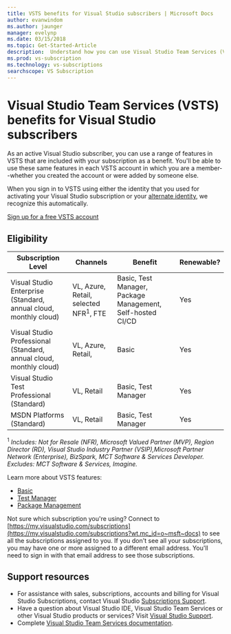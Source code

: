```yaml
---
title: VSTS benefits for Visual Studio subscribers | Microsoft Docs
author: evanwindom
ms.author: jaunger
manager: evelynp
ms.date: 03/15/2018
ms.topic: Get-Started-Article
description:  Understand how you can use Visual Studio Team Services (VSTS) as a Visual Studio subscriber.
ms.prod: vs-subscription
ms.technology: vs-subscriptions
searchscope: VS Subscription
---
```

# Visual Studio Team Services (VSTS) benefits for Visual Studio subscribers

As an active Visual Studio subscriber, you can use a range of features in VSTS that are included with your subscription as a benefit. You'll be able to use these same features in each VSTS account in which you are a member--whether you created the account or were added by someone else.

When you sign in to VSTS using either the identity that you used for activating your Visual Studio subscription or your [alternate identity](vs-alternate-identity.md),
we recognize this automatically.

[Sign up for a free VSTS account](https://www.visualstudio.com/team-services/)

## Eligibility
| Subscription Level                                                 |     Channels                                            | Benefit                                                          | Renewable?    |
|--------------------------------------------------------------------|---------------------------------------------------------|------------------------------------------------------------------|---------------|
| Visual Studio Enterprise (Standard, annual cloud, monthly cloud)   | VL, Azure, Retail,  selected NFR<sup>1</sup>, FTE  | Basic, Test Manager, Package Management, Self-hosted CI/CD       |  Yes          |
| Visual Studio Professional (Standard, annual cloud, monthly cloud) | VL, Azure, Retail,                                        | Basic                                                            |  Yes          |
| Visual Studio Test Professional (Standard)                         | VL, Retail                                              | Basic, Test Manager                                              |  Yes          |
| MSDN Platforms (Standard)                                          | VL, Retail                                              | Basic, Test Manager                                              |  Yes          |

<sup>1</sup>  *Includes:  Not for Resale (NFR), Microsoft Valued Partner (MVP), Region Director (RD), Visual Studio Industry Partner (VSIP),Microsoft Partner Network (Enterprise), BizSpark, MCT Software & Services Developer.  
  Excludes: MCT Software & Services, Imagine.*



Learn more about VSTS features:
- [Basic](https://www.visualstudio.com/team-services/compare-features/)
- [Test Manager](https://marketplace.visualstudio.com/items?itemName=ms.vss-testmanager-web)
- [Package Management](https://marketplace.visualstudio.com/items?itemName=ms.feed)

Not sure which subscription you're using?  Connect to [https://my.visualstudio.com/subscriptions](https://my.visualstudio.com/subscriptions?wt.mc_id=o~msft~docs) to see all the subscriptions assigned to you.
If you don't see all your subscriptions, you may have one or more assigned to a different email address.  You'll need to sign in with that email address to see those subscriptions.

## Support resources

-  For assistance with sales, subscriptions, accounts and billing for Visual Studio Subscriptions, contact Visual Studio [Subscriptions Support](https://www.visualstudio.com/subscriptions/support/).
-  Have a question about Visual Studio IDE, Visual Studio Team Services or other Visual Studio products or services?  Visit [Visual Studio Support](https://www.visualstudio.com/support/).
-  Complete [Visual Studio Team Services documentation](/vsts/).